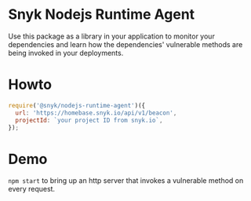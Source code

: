 # Snyk Nodejs Runtime Agent 

Use this package as a library in your application to monitor your dependencies and learn how the dependencies' vulnerable methods are being invoked in your deployments.

# Howto
```js
require('@snyk/nodejs-runtime-agent')({
  url: 'https://homebase.snyk.io/api/v1/beacon',
  projectId: `your project ID from snyk.io`,
});
```

# Demo
`npm start` to bring up an http server that invokes a vulnerable method on every request.

